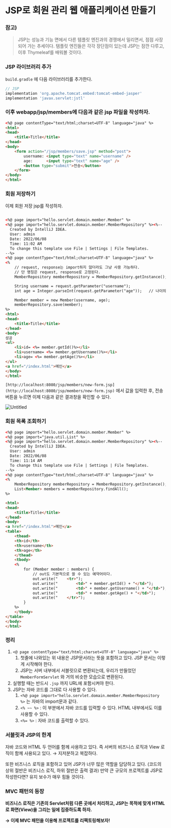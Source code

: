 # JSP로 회원 관리 웹 애플리케이션 만들기

### 참고)

> JSP는 성능과 기능 면에서 다른 템플릿 엔진과의 경쟁에서 밀리면서, 점점 사장되어 가는 추세이다. 템플릿 엔진들은 각각 장단점이 있는데 JSP는 잠깐 다루고, 이후 Thymeleaf를 배워볼 것이다.
> 

### JSP 라이브러리 추가

`build.gradle` 에 다음 라이브러리를 추가한다.

```groovy
// JSP
implementation 'org.apache.tomcat.embed:tomcat-embed-jasper'
implementation 'javax.servlet:jstl'
```

### 이후 webapp/jsp/members에 다음과 같은 jsp 파일을 작성하자.

```html
<%@ page contentType="text/html;charset=UTF-8" language="java" %>
<html>
<head>
    <title>Title</title>
</head>
<body>
    <form action="/jsp/members/save.jsp" method="post">
        username: <input type="text" name="username" />
        age:      <input type="text" name="age" />
        <button type="submit">전송</button>
    </form>
</body>
</html>
```

### 회원 저장하기

이제 회원 저장 jsp를 작성하자.

```html

<%@ page import="hello.servlet.domain.member.Member" %>
<%@ page import="hello.servlet.domain.member.MemberRepository" %><%--
  Created by IntelliJ IDEA.
  User: admin
  Date: 2022/06/08
  Time: 11:02 AM
  To change this template use File | Settings | File Templates.
--%>
<%@ page contentType="text/html;charset=UTF-8" language="java" %>
<%
    // request, response는 import하지 않더라도 그냥 사용 가능하다.
    // 단 명칭은 request, response로 고정된다.
    MemberRepository memberRepository = MemberRepository.getInstance();

    String username = request.getParameter("username");
    int age = Integer.parseInt(request.getParameter("age"));   // 나이의 유형은 int인데, getParameter의 응답 유형은 항상 String이다.

    Member member = new Member(username, age);
    memberRepository.save(member);
%>
<html>
<head>
    <title>Title</title>
</head>
<body>
성공
<ul>
    <li>id= <%= member.getId()%></li>
    <li>username= <%= member.getUsername()%></li>
    <li>age= <%= member.getAge()%></li>
</ul>
<a href="/index.html">메인</a>
</body>
</html>
```

`[http://localhost:8080/jsp/members/new-form.jsp](http://localhost:8080/jsp/members/new-form.jsp)` 에서 값을 입력한 후, 전송 버튼을 누르면 이제 다음과 같은 결과창을 확인할 수 있다.

![Untitled](JSP%E1%84%85%E1%85%A9%20%E1%84%92%E1%85%AC%E1%84%8B%E1%85%AF%E1%86%AB%20%E1%84%80%E1%85%AA%E1%86%AB%E1%84%85%E1%85%B5%20%E1%84%8B%E1%85%B0%E1%86%B8%20%E1%84%8B%E1%85%A2%E1%84%91%E1%85%B3%E1%86%AF%E1%84%85%E1%85%B5%E1%84%8F%E1%85%A6%E1%84%8B%E1%85%B5%E1%84%89%E1%85%A7%E1%86%AB%20%E1%84%86%E1%85%A1%E1%86%AB%E1%84%83%E1%85%B3%E1%86%AF%E1%84%80%E1%85%B5%20103f40d6d5c843699bd7879cb4d3d7e6/Untitled.png)

### 회원 목록 조회하기

```html
<%@ page import="hello.servlet.domain.member.Member" %>
<%@ page import="java.util.List" %>
<%@ page import="hello.servlet.domain.member.MemberRepository" %><%--
  Created by IntelliJ IDEA.
  User: admin
  Date: 2022/06/08
  Time: 11:14 AM
  To change this template use File | Settings | File Templates.
--%>
<%@ page contentType="text/html;charset=UTF-8" language="java" %>
<%
    MemberRepository memberRepository = MemberRepository.getInstance();
    List<Member> members = memberRepository.findAll();
%>

<html>
<head>
    <title>Title</title>
</head>
<body>
<a href="/index.html">메인</a>
<table>
    <thead>
    <th>id</th>
    <th>username</th>
    <th>age</th>
    </thead>
    <tbody>
    <%
        for (Member member : members) {
            // out도 기본적으로 쓸 수 있는 예약어이다.
            out.write("    <tr>");
            out.write("        <td>" + member.getId() + "</td>");
            out.write("        <td>" + member.getUsername() + "</td>");
            out.write("        <td>" + member.getAge() + "</td>");
            out.write("    </tr>");
        }
    %>
    </tbody>
</table>
</body>
</html>
```

### 정리

1. `<@ page contentType="text/html;charset=UTF-8" language="java" %>` 
    1. 첫줄에 나와있는 위 내용은 JSP문서라는 뜻을 포함하고 있다. JSP 문서는 이렇게 시작해야 한다. 
    2. JSP는 서버 내부에서 서블릿으로 변환되는데, 우리가 만들었던 `MemberFormServlet` 와 거의 비슷한 모습으로 변환된다.
2. 실행할 때는 반드시 `.jsp` 까지 URL에 포함시켜야 한다.
3. JSP는 자바 코드를 그대로 다 사용할 수 있다.
    1. `<%@ page import="hello.servlet.domain.member.MemberRepository %>` 는 자바의 import문과 같다.
    2. `<% ~~ %>` : 이 부분에서 자바 코드를 입력할 수 있다. HTML 내부에서도 이를 사용할 수 있다.
    3. `<%= %>` : 자바 코드를 출력할 수 있다.

### 서블릿과 JSP의 한계

자바 코드와 HTML 두 언어를 함께 사용하고 있다. 즉 서버의 비즈니스 로직과 View 로직이 함께 사용되고 있다. → 지저분하고 복잡하다.

또한 비즈니스 로직을 포함하고 있어 JSP가 너무 많은 역할을 담당하고 있다. (코드의 상위 절반은 비즈니스 로직, 하위 절반은 출력 결과) 만약 큰 규모의 프로젝트를 JSP로 작성한다면? 유지 보수가 매우 힘들 것이다.

### MVC 패턴의 등장

**비즈니스 로직은 기존의 Servlet처럼 다른 곳에서 처리하고, JSP는 목적에 맞게 HTML로 화면(View)을 그리는 일에 집중하도록 하자.**

**→ 이제 MVC 패턴을 이용해 프로젝트를 리팩토링해보자!**